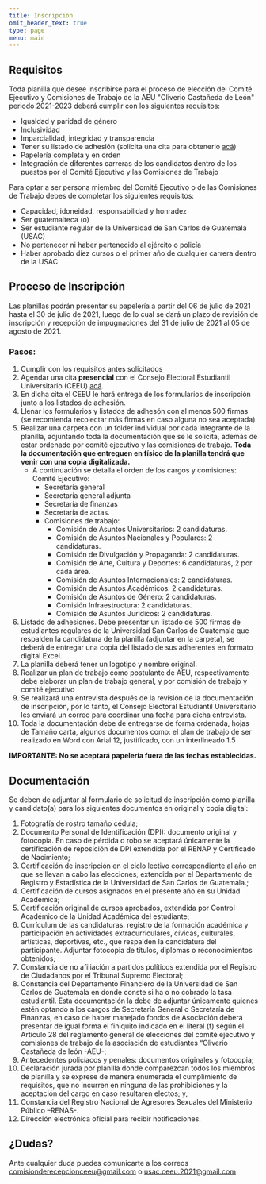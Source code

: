 ```yaml
---
title: Inscripción
omit_header_text: true
type: page
menu: main
---
```


## Requisitos

Toda planilla que desee inscribirse para el proceso de elección del Comité Ejecutivo y Comisiones de Trabajo de la AEU "Oliverio Castañeda de León" periodo 2021-2023 deberá cumplir con los siguientes requisitos:

- Igualdad y paridad de género
- Inclusividad
- Imparcialidad, integridad y transparencia
- Tener su listado de adhesión (solicita una cita para obtenerlo [acá](https://forms.gle/n9HcWrjBthmxngrg8))
- Papelería completa y en orden
- Integración de diferentes carreras de los candidatos dentro de los puestos por el Comité Ejecutivo y las Comisiones de Trabajo

Para optar a ser persona miembro del Comité Ejecutivo o de las Comisiones de Trabajo debes de completar los siguientes requisitos:
- Capacidad, idoneidad, responsabilidad y honradez
- Ser guatemalteca (o)
- Ser estudiante regular de la Universidad de San Carlos de Guatemala (USAC)
- No pertenecer ni haber pertenecido al ejército o policía
- Haber aprobado diez cursos o el primer año de cualquier carrera dentro de la USAC

## Proceso de Inscripción

Las planillas podrán presentar su papelería a partir del 06 de julio de 2021 hasta el 30 de julio de 2021, luego de lo cual se dará un plazo de revisión de inscripción y recepción de impugnaciones del 31 de julio de 2021 al 05 de agosto de 2021.

### Pasos:

1. Cumplir con los requisitos antes solicitados
1. Agendar una cita **presencial** con el Consejo Electoral Estudiantil Universitario (CEEU) [acá](https://forms.gle/n9HcWrjBthmxngrg8).
1. En dicha cita el CEEU le hará entrega de los formularios de inscripción junto a los listados de adhesión.
1. Llenar los formularios y listados de adhesón con al menos 500 firmas (se recomienda recolectar más firmas en caso alguna no sea aceptada)
1. Realizar una carpeta con un folder individual por cada integrante de la planilla, adjuntando toda la documentación que se le solicita, además de estar ordenado por comité ejecutivo y las comisiones  de trabajo. **Toda la documentación que entreguen en físico de la planilla tendrá que venir con una copia digitalizada.**
    - A continuación se detalla el orden de los cargos y comisiones:
    Comité Ejecutivo:
        - Secretaría general
        - Secretaría general adjunta
        - Secretaría de finanzas
        - Secretaría de actas.
        - Comisiones de trabajo:
            - Comisión de Asuntos Universitarios: 2 candidaturas.
            - Comisión de Asuntos Nacionales y Populares: 2 candidaturas.
            - Comisión de Divulgación y Propaganda: 2 candidaturas.
            - Comisión de Arte, Cultura y Deportes: 6 candidaturas, 2 por cada área.
            - Comisión de Asuntos Internacionales: 2 candidaturas.
            - Comisión de Asuntos Académicos: 2 candidaturas.
            - Comisión de Asuntos de Género: 2 candidaturas.
            - Comisión Infraestructura: 2 candidaturas.
            - Comisión de Asuntos Jurídicos: 2 candidaturas.
1. Listado de adhesiones. Debe presentar un listado de 500 firmas de estudiantes regulares de la Universidad San Carlos de Guatemala que respalden la candidatura de la planilla (adjuntar en la carpeta), se deberá de entregar una copia del listado de sus adherentes en formato digital Excel. 
1. La planilla deberá tener un logotipo y nombre original.
1. Realizar un plan de trabajo como postulante de AEU, respectivamente debe elaborar un plan de trabajo general, y por comisión de trabajo y comité ejecutivo
1. Se realizará una entrevista después de la revisión de la documentación de inscripción, por lo tanto, el Consejo Electoral Estudiantil Universitario les enviará un correo para coordinar una fecha para dicha entrevista.
1. Toda la documentación debe de entregarse de forma ordenada, hojas de Tamaño carta, algunos documentos como: el plan de trabajo de ser realizado en Word con Arial 12, justificado, con un interlineado 1.5

**IMPORTANTE: No se aceptará papelería fuera de las fechas establecidas.**


## Documentación

Se deben de adjuntar al formulario de solicitud de inscripción como planilla y candidato(a) para los
siguientes documentos en original y copia digital:

1. Fotografía de rostro tamaño cédula;
1. Documento Personal de Identificación (DPI): documento original y fotocopia. En caso de pérdida o robo se aceptará únicamente la certificación de reposición de DPI extendida por el RENAP y Certificado de Nacimiento;
1. Certificación de inscripción en el ciclo lectivo correspondiente al año en que se llevan a cabo las elecciones, extendida por el Departamento de Registro y Estadística de la Universidad de San Carlos de Guatemala.;
1. Certificación de cursos asignados en el presente año en su Unidad Académica;
1. Certificación original de cursos aprobados, extendida por Control Académico de la Unidad Académica del estudiante;
1. Currículum de las candidaturas: registro de la formación académica y participación en actividades extracurriculares, cívicas, culturales, artísticas, deportivas, etc., que respalden la candidatura del participante. Adjuntar fotocopia de títulos, diplomas o reconocimientos obtenidos;
1. Constancia de no afiliación a partidos políticos extendida por el Registro de Ciudadanos por el Tribunal Supremo Electoral;
1. Constancia del Departamento Financiero de la Universidad de San Carlos de Guatemala en donde conste si ha o no cobrado la tasa estudiantil. Esta documentación la debe de adjuntar únicamente quienes estén optando a los cargos de Secretaría General o Secretaría de Finanzas, en caso de haber manejado fondos de Asociación deberá presentar de igual forma el finiquito indicado en el literal (f) según el Artículo 28 del reglamento general de elecciones del comité ejecutivo y comisiones de trabajo de la asociación de estudiantes “Oliverio Castañeda de león -AEU-;
1. Antecedentes policíacos y penales: documentos originales y fotocopia;
1. Declaración jurada por planilla donde comparezcan todos los miembros de planilla y se exprese de manera enumerada el cumplimiento de requisitos, que no incurren en ninguna de las prohibiciones y la aceptación del cargo en caso resultaren electos; y,
1. Constancia del Registro Nacional de Agresores Sexuales del Ministerio Público –RENAS-.
1. Dirección electrónica oficial para recibir notificaciones.


## ¿Dudas?

Ante cualquier duda puedes comunicarte a los correos comisionderecepcionceeu@gmail.com o usac.ceeu.2021@gmail.com